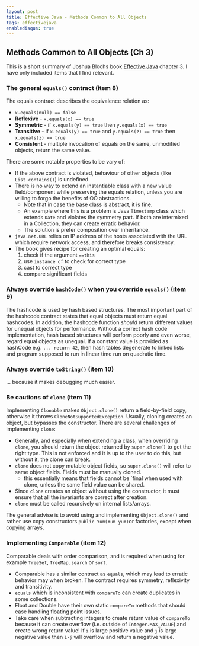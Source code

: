 ```yaml
---
layout: post
title: Effective Java - Methods Common to All Objects
tags: effectivejava
enabledisqus: true
---
```


## Methods Common to All Objects (Ch 3)
This is a short summary of Joshua Blochs book [Effective Java](https://www.amazon.com/Effective-Java-2nd-Joshua-Bloch/dp/0321356683) chapter 3. I have only included items that I find relevant.

### The general `equals()` contract (item 8)
The equals contract describes the equivalence relation as:

* `x.equals(null) == false`
* **Reflexive** - `x.equals(x) == true`
* **Symmetric** - if `x.equals(y) == true` then `y.equals(x) == true`
* **Transitive** - if `x.equals(y) == true` and `y.equals(z) == true` then `x.equals(z) == true`
* **Consistent** - multiple invocation of equals on the same, unmodified objects, return the same value.

There are some notable properties to be vary of:

* If the above contract is violated, behaviour of other objects (like `List.contains()`) is undefined.
* There is no way to extend an instantiable class with a new value field/component while preserving the equals relation, unless you are willing to forgo the benefits of OO abstractions.
  * Note that in case the base class is abstract, it is fine.
  * An example where this is a problem is Java `Timestamp` class which extends `Date` and violates the symmetry part. If both are intermixed in a Collection, they can create erratic behavior.
  * The solution is prefer composition over inheritance.
* `java.net.URL` relies on IP address of the hosts associated with the URL which require network access, and therefore breaks consistency.
* The book gives recipe for creating an optimal equals:
  1. check if the argument `==this`
  2. use `instance of` to check for correct type
  3. cast to correct type
  4. compare significant fields

### Always override `hashCode()` when you override `equals()` (item 9)
The hashcode is used by hash based structures. The most important part of the hashcode contract states that equal objects must return equal hashcodes. In addition, the hashcode function _should_ return different values for unequal objects for performance. Without a correct hash code implementation, hash based structures will perform poorly and even worse, regard equal objects as unequal. If a constant value is provided as hashCode e.g. `... return 42`, then hash tables degenerate to linked lists and program supposed to run in linear time run on quadratic time.

### Always override `toString()` (item 10)
... because it makes debugging much easier.

### Be cautions of `clone` (item 11)
Implementing `Clonable` makes `Object.clone()` return a field-by-field copy, otherwise it throws `CloneNotSupportedException`. Usually, cloning creates an object, but bypasses the constructor. There are several challenges of implementing `clone`:

* Generally, and especially when extending a class, when overriding `clone`, you should return the object returned by `super.clone()` to get the right type. This is not enforced and it is up to the user to do this, but without it, the clone can break.
* `clone` does not copy mutable object fields, so `super.clone()` will refer to same object fields. Fields must be manually cloned.
  * this essentially means that fields cannot be `final when used with clone, unless the same field value can be shared.
* Since `clone` creates an object without using the constructor, it must ensure that all the invariants are correct after creation.
* `clone` must be called recursively on internal lists/arrays.

The general advise is to avoid using and implementing `Object.clone()` and rather use copy constructors `public Yum(Yum yum)`or factories, except when copying arrays.

### Implementing `Comparable` (item 12)
Comparable deals with order comparison, and is required when using for example `TreeSet`, `TreeMap`, `search` or `sort`.

* Comparable has a similar contract as `equals`, which may lead to erratic behavior may when broken. The contract requires symmetry, reflexivity and transitivity.
* `equals` which is inconsistent with `compareTo` can create duplicates in some collections.
* Float and Double have their own static `compareTo` methods that should ease handling floating point issues.
* Take care when subtracting integers to create return value of `compareTo` because it can create overflow (i.e. outside of `Integer.MAX_VALUE`) and create wrong return value! If `i` is large positive value and `j` is large negative value then `i-j` will overflow and return a negative value.



